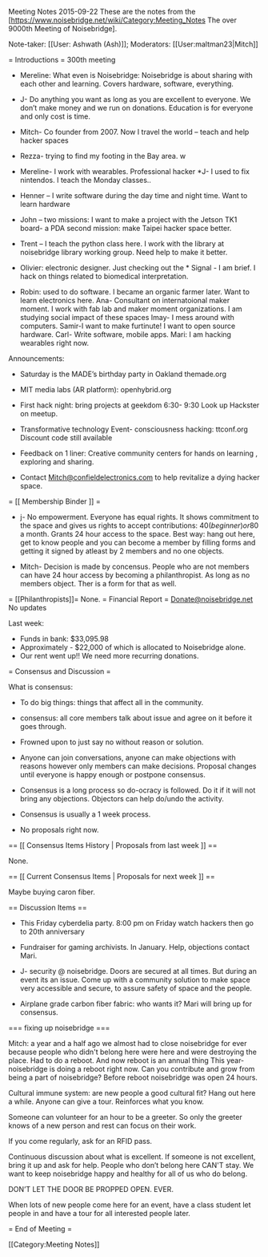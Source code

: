Meeting Notes 2015-09-22 
 These are the notes from the [https://www.noisebridge.net/wiki/Category:Meeting_Notes The over 9000th Meeting of Noisebridge]. 

Note-taker: [[User: Ashwath (Ash)]]; Moderators: [[User:maltman23|Mitch]]


= Introductions =
300th  meeting
* Mereline: What even is Noisebridge: Noisebridge is about sharing with each other and learning. Covers hardware, software, everything.
* J- Do anything you want as long as you are excellent to everyone. We don’t make money and we run on donations. Education is for everyone and only cost is time.


* Mitch- Co founder from 2007. Now I travel the world – teach and help hacker spaces

* Rezza- trying to find my footing in the Bay area. w
* Mereline- I work with wearables.  Professional hacker
*J- I used to fix nintendos. I teach the Monday classes..
* Henner – I write software during the day time and night time. Want to learn hardware
* John – two missions: I want to make a project with the Jetson TK1 board- a PDA
second mission: make Taipei hacker space better.

* Trent – I teach the python class here. I work with the library at noisebridge library working group. Need help to make it better.
* Olivier: electronic designer. Just checking out the * Signal - I am brief. I hack on things related to biomedical interpretation. 
* Robin: used to do software. I became an organic farmer later. Want to learn electronics here.
Ana- Consultant on internatoional maker moment. I work with fab lab and maker moment organizations. I am studying social impact of these spaces
Imay- I mess around with computers.
Samir-I want to make furtinute! I want to open source hardware.
Carl- Write software, mobile apps. 
Mari: I am hacking wearables right now.

Announcements:
* Saturday is the MADE’s birthday party in Oakland themade.org

* MIT media labs (AR platform): openhybrid.org

* First hack night: bring projects at geekdom 6:30- 9:30
Look up Hackster on meetup.


* Transformative technology Event- consciousness hacking: ttconf.org
Discount code still available

* Feedback on 1 liner:
Creative community centers for hands on learning , exploring and sharing.

* Contact Mitch@confieldelectronics.com to help revitalize a dying hacker space.


= [[ Membership Binder ]] =

* j- No empowerment. Everyone has equal rights. It shows commitment to the space and gives us rights to accept contributions: 40$(beginner) or 80$ a month. Grants 24 hour access to the space. 
Best way: hang out here, get to know people and you can become a member by filling forms and getting it signed by atleast by 2 members and no one objects.

* Mitch- Decision is made by concensus. People who are not members can have 24 hour access by becoming a philanthropist. As long as no members object. Ther is a form for that as well.


= [[Philanthropists]]=
None.
= Financial Report =
Donate@noisebridge.net
No updates

Last week:
* Funds in bank: $33,095.98
* Approximately - $22,000 of which is allocated to Noisebridge alone.
* Our rent went up!! We need more recurring donations.

= Consensus and Discussion =


What is consensus:
* To do big things: things that affect all in the community.
* consensus: all core members talk about issue and agree on it before it goes through. 
* Frowned upon to just say no without reason or solution.

* Anyone can join conversations, anyone can make objections with reasons however only members can make decisions. Proposal changes until everyone is happy enough or postpone consensus.

* Consensus is a long process so do-ocracy is followed. Do it if it will not bring any objections. Objectors can help do/undo the activity.

* Consensus is usually a 1 week process.
* No proposals right now.

== [[ Consensus Items History | Proposals from last week ]] ==

None.

== [[ Current Consensus Items | Proposals for next week ]] ==

Maybe buying caron fiber. 

== Discussion Items ==

* This Friday cyberdelia party. 8:00 pm on Friday watch hackers then go to 20th anniversary 

* Fundraiser for gaming archivists. In January. Help, objections contact Mari.

* J- security @ noisebridge. Doors are secured at all times. But during an event its an issue. Come up with a community solution to make space very accessible and secure, to assure safety of space and the people.

* Airplane grade carbon fiber fabric: who wants it? Mari will bring up for consensus.

=== fixing up noisebridge === 


Mitch: a year and a half ago we almost had to close noisebridge for ever because people who didn't belong here were here and were destroying the place.
Had to do a reboot. And now reboot is an annual thing
This year- noisebridge is doing a reboot right now. Can you contribute and grow from being a part of noisebridge?
Before reboot noisebridge was open 24 hours.

Cultural immune system: are new people a good cultural fit? Hang out here a while. Anyone can give a tour. Reinforces what you know. 

Someone can volunteer for an hour to be a greeter. So only the greeter knows of a new person and rest can focus on their work. 

If you come regularly, ask for an RFID pass.

Continuous discussion about what is excellent. If someone is not excellent, bring it up and ask for help. People who don’t belong here CAN'T stay. We want to keep noisebridge happy and healthy for all of us who do belong.

DON’T LET THE DOOR BE PROPPED OPEN. EVER.

When lots of new people come here for an event, have a class student let people in and have a tour for all interested people later.

= End of Meeting =

 [[Category:Meeting Notes]]
